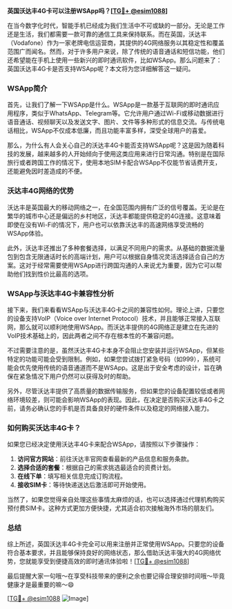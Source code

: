 **英国沃达丰4G卡可以注册WSApp吗？[[TG💪+ @esim1088](https://t.me/s/esim1088)]**

在当今数字化时代，智能手机已经成为我们生活中不可或缺的一部分。无论是工作还是生活，我们都需要一款可靠的通信工具来保持联系。而在英国，沃达丰（Vodafone）作为一家老牌电信运营商，其提供的4G网络服务以其稳定性和覆盖范围广而闻名。然而，对于许多用户来说，除了传统的语音通话和短信功能，他们还希望能在手机上使用一些新兴的即时通讯软件，比如WSApp。那么问题来了：英国沃达丰4G卡是否支持WSApp呢？本文将为您详细解答这一疑问。

### WSApp简介

首先，让我们了解一下WSApp是什么。WSApp是一款基于互联网的即时通讯应用程序，类似于WhatsApp、Telegram等。它允许用户通过Wi-Fi或移动数据进行语音通话、视频聊天以及发送文字、图片、文件等多种形式的信息交流。与传统电话相比，WSApp不仅成本低廉，而且功能丰富多样，深受全球用户的喜爱。

那么，为什么有人会关心自己的沃达丰4G卡能否支持WSApp呢？这是因为随着科技的发展，越来越多的人开始倾向于使用这类应用来进行日常沟通。特别是在国际旅行或者跨国工作的情况下，使用本地SIM卡配合WSApp不仅能节省话费开支，还能避免因时差造成的不便。

### 沃达丰4G网络的优势

沃达丰是英国最大的移动网络之一，在全国范围内拥有广泛的信号覆盖。无论是在繁华的城市中心还是偏远的乡村地区，沃达丰都能提供稳定的4G连接。这意味着即使在没有Wi-Fi的情况下，用户也可以依靠沃达丰的高速网络享受流畅的WSApp体验。

此外，沃达丰还推出了多种套餐选择，以满足不同用户的需求。从基础的数据流量包到包含无限通话时长的高端计划，用户可以根据自身情况灵活选择适合自己的方案。这对于经常需要使用WSApp进行跨国沟通的人来说尤为重要，因为它可以帮助他们找到性价比最高的选项。

### WSApp与沃达丰4G卡兼容性分析

接下来，我们来看看WSApp与沃达丰4G卡之间的兼容性如何。理论上讲，只要您的设备支持VoIP（Voice over Internet Protocol）技术，并且能够正常接入互联网，那么就可以顺利地使用WSApp。而沃达丰提供的4G网络正是建立在先进的VoIP技术基础上的，因此两者之间不存在根本性的不兼容问题。

不过需要注意的是，虽然沃达丰4G卡本身不会阻止您安装并运行WSApp，但某些特定的功能可能会受到限制。例如，如果您尝试拨打紧急号码（如999），系统可能会优先使用传统的语音通道而不是WSApp。这是出于安全考虑的设计，旨在确保在紧急情况下用户仍然可以获得及时的帮助。

另外，尽管沃达丰提供了高质量的数据传输服务，但如果您的设备配置较低或者网络环境较差，则可能会影响WSApp的表现。因此，在决定是否购买沃达丰4G卡之前，请务必确认您的手机是否具备良好的硬件条件以及稳定的网络接入能力。

### 如何购买沃达丰4G卡？

如果您已经决定使用沃达丰4G卡来配合WSApp，请按照以下步骤操作：

1. **访问官方网站**：前往沃达丰官网查看最新的产品信息和服务条款。
2. **选择合适的套餐**：根据自己的需求挑选最适合的资费计划。
3. **在线下单**：填写相关信息完成订购流程。
4. **接收SIM卡**：等待快递送达后激活即可开始使用。

当然了，如果您觉得亲自处理这些事情太麻烦的话，也可以选择通过代理机构购买预付费SIM卡。这种方式更加方便快捷，尤其适合初次接触海外市场的朋友们。

### 总结

综上所述，英国沃达丰4G卡完全可以用来注册并正常使用WSApp。只要您的设备符合基本要求，并且能够保持良好的网络状态，那么借助沃达丰强大的4G网络优势，您就能享受到便捷高效的即时通讯体验啦！[[TG💪+ @esim1088](https://t.me/s/esim1088)]

最后提醒大家一句哦～在享受科技带来的便利之余也要记得合理安排时间哦～毕竟健康才是最重要的嘛～😄

[[TG💪+ @esim1088](https://t.me/s/esim1088) ![Image](https://i.postimg.cc/4NQfJmqS/Snipaste-2025-05-13-00-14-12.png)]